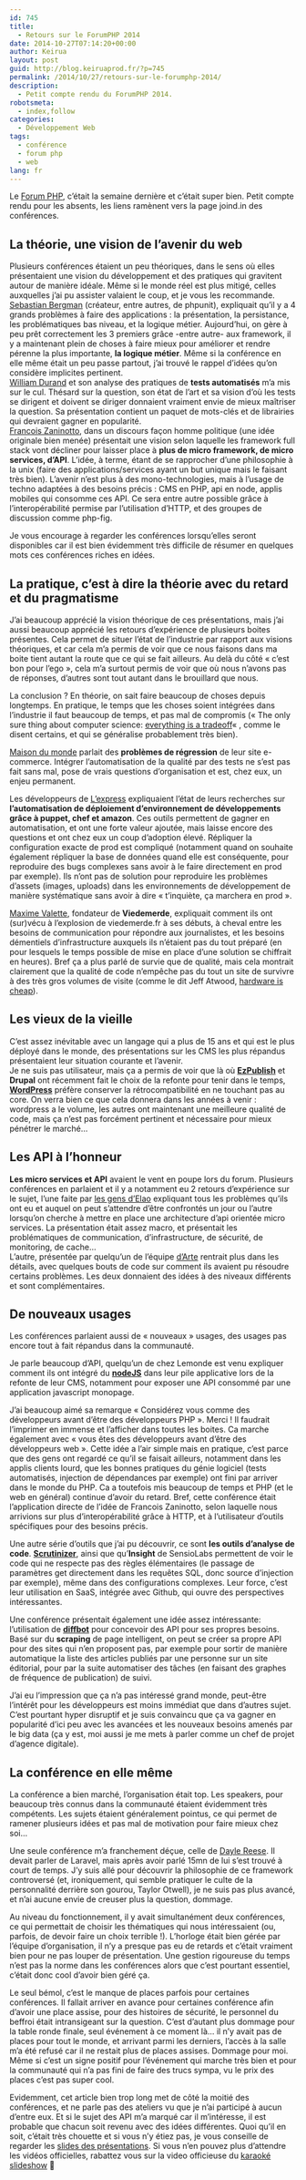 ```yaml
---
id: 745
title:
  - Retours sur le ForumPHP 2014
date: 2014-10-27T07:14:20+00:00
author: Keirua
layout: post
guid: http://blog.keiruaprod.fr/?p=745
permalink: /2014/10/27/retours-sur-le-forumphp-2014/
description:
  - Petit compte rendu du ForumPHP 2014.
robotsmeta:
  - index,follow
categories:
  - Développement Web
tags:
  - conférence
  - forum php
  - web
lang: fr
---
```

Le [Forum PHP](http://afup.org/pages/forumphp2014/ "Forum PHP 2014"), c&rsquo;était la semaine dernière et c&rsquo;était super bien. Petit compte rendu pour les absents, les liens ramènent vers la page joind.in des conférences.

## La théorie, une vision de l&rsquo;avenir du web

Plusieurs conférences étaient un peu théoriques, dans le sens où elles présentaient une vision du développement et des pratiques qui gravitent autour de manière idéale. Même si le monde réel est plus mitigé, celles auxquelles j&rsquo;ai pu assister valaient le coup, et je vous les recommande.  
[Sebastian Bergman](https://joind.in/talk/view/11936 "Sebastian Bergman, a state of mind") (créateur, entre autres, de phpunit), expliquait qu&rsquo;il y a 4 grands problèmes à faire des applications : la présentation, la persistance, les problématiques bas niveau, et la logique métier. Aujourd&rsquo;hui, on gère à peu prêt correctement les 3 premiers grâce -entre autre- aux framework, il y a maintenant plein de choses à faire mieux pour améliorer et rendre pérenne la plus importante, **la logique métier**. Même si la conférence en elle même était un peu passe partout, j&rsquo;ai trouvé le rappel d&rsquo;idées qu&rsquo;on considère implicites pertinent.  
[William Durand](https://joind.in/talk/view/11953) et son analyse des pratiques de **tests automatisés** m&rsquo;a mis sur le cul. Thésard sur la question, son état de l&rsquo;art et sa vision d&rsquo;où les tests se dirigent et doivent se diriger donnaient vraiment envie de mieux maîtriser la question. Sa présentation contient un paquet de mots-clés et de librairies qui devraient gagner en popularité.  
[Francois Zaninotto](https://joind.in/talk/view/11955), dans un discours façon homme politique (une idée originale bien menée) présentait une vision selon laquelle les framework full stack vont décliner pour laisser place à **plus de micro framework, de micro services, d&rsquo;API**. L&rsquo;idée, à terme, étant de se rapprocher d&rsquo;une philosophie à la unix (faire des applications/services ayant un but unique mais le faisant très bien). L&rsquo;avenir n&rsquo;est plus à des mono-technologies, mais à l&rsquo;usage de techno adaptées à des besoins précis : CMS en PHP, api en node, applis mobiles qui consomme ces API. Ce sera entre autre possible grâce à l&rsquo;interopérabilité permise par l&rsquo;utilisation d&rsquo;HTTP, et des groupes de discussion comme php-fig.

Je vous encourage à regarder les conférences lorsqu&rsquo;elles seront disponibles car il est bien évidemment très difficile de résumer en quelques mots ces conférences riches en idées.

## La pratique, c&rsquo;est à dire la théorie avec du retard et du pragmatisme

J&rsquo;ai beaucoup apprécié la vision théorique de ces présentations, mais j&rsquo;ai aussi beaucoup apprécié les retours d&rsquo;expérience de plusieurs boites présentes. Cela permet de situer l&rsquo;état de l&rsquo;industrie par rapport aux visions théoriques, et car cela m&rsquo;a permis de voir que ce nous faisons dans ma boite tient autant la route que ce qui se fait ailleurs. Au delà du côté « c&rsquo;est bon pour l&rsquo;ego », cela m&rsquo;a surtout permis de voir que où nous n&rsquo;avons pas de réponses, d&rsquo;autres sont tout autant dans le brouillard que nous.

La conclusion ? En théorie, on sait faire beaucoup de choses depuis longtemps. En pratique, le temps que les choses soient intégrées dans l&rsquo;industrie il faut beaucoup de temps, et pas mal de compromis (« The only sure thing about computer science: [everything is a tradeoff](http://dev-human.com/entries/2014/09/06/the-right-way/ "Everything is a tradeoff")« , comme le disent certains, et qui se généralise probablement très bien).

[Maison du monde](https://joind.in/talk/view/11945) parlait des **problèmes de régression** de leur site e-commerce. Intégrer l&rsquo;automatisation de la qualité par des tests ne s&rsquo;est pas fait sans mal, pose de vrais questions d&rsquo;organisation et est, chez eux, un enjeu permanent.

Les développeurs de [L&rsquo;express](https://joind.in/talk/view/11944) expliquaient l&rsquo;état de leurs recherches sur **l&rsquo;automatisation de déploiement d&rsquo;environnement de développements grâce à puppet, chef et amazon**. Ces outils permettent de gagner en automatisation, et ont une forte valeur ajoutée, mais laisse encore des questions et ont chez eux un coup d&rsquo;adoption élevé. Répliquer la configuration exacte de prod est compliqué (notamment quand on souhaite également répliquer la base de données quand elle est conséquente, pour reproduire des bugs complexes sans avoir à le faire directement en prod par exemple). Ils n&rsquo;ont pas de solution pour reproduire les problèmes d&rsquo;assets (images, uploads) dans les environnements de développement de manière systématique sans avoir à dire « t&rsquo;inquiète, ça marchera en prod ».

[Maxime Valette](https://joind.in/talk/view/11959), fondateur de **Viedemerde**, expliquait comment ils ont (sur)vécu à l&rsquo;explosion de viedemerde.fr à ses débuts, à cheval entre les besoins de communication pour répondre aux journalistes, et les besoins démentiels d&rsquo;infrastructure auxquels ils n&rsquo;étaient pas du tout préparé (en pour lesquels le temps possible de mise en place d&rsquo;une solution se chiffrait en heures). Bref ça a plus parlé de survie que de qualité, mais cela montrait clairement que la qualité de code n’empêche pas du tout un site de survivre à des très gros volumes de visite (comme le dit Jeff Atwood, [hardware is cheap](http://blog.codinghorror.com/hardware-is-cheap-programmers-are-expensive/)).

## Les vieux de la vieille

C&rsquo;est assez inévitable avec un langage qui a plus de 15 ans et qui est le plus déployé dans le monde, des présentations sur les CMS les plus répandus présentaient leur situation courante et l&rsquo;avenir.  
Je ne suis pas utilisateur, mais ça a permis de voir que là où **[EzPublish](https://joind.in/talk/view/11958)** et **Drupal** ont récemment fait le choix de la refonte pour tenir dans le temps, **[WordPress](https://joind.in/talk/view/11947)** préfère conserver la rétrocompatibilité en ne touchant pas au core. On verra bien ce que cela donnera dans les années à venir : wordpress a le volume, les autres ont maintenant une meilleure qualité de code, mais ça n&rsquo;est pas forcément pertinent et nécessaire pour mieux pénétrer le marché&#8230;

## Les API à l&rsquo;honneur

**Les micro services et API** avaient le vent en poupe lors du forum. Plusieurs conférences en parlaient et il y a notamment eu 2 retours d&rsquo;expérience sur le sujet, l&rsquo;une faite par [les gens d&rsquo;Elao](https://joind.in/talk/view/11944) expliquant tous les problèmes qu&rsquo;ils ont eu et auquel on peut s&rsquo;attendre d&rsquo;être confrontés un jour ou l&rsquo;autre lorsqu&rsquo;on cherche à mettre en place une architecture d&rsquo;api orientée micro services. La présentation était assez macro, et présentait les problématiques de communication, d&rsquo;infrastructure, de sécurité, de monitoring, de cache&#8230;  
L&rsquo;autre, présentée par quelqu&rsquo;un de l&rsquo;équipe [d&rsquo;Arte](https://joind.in/talk/view/11962) rentrait plus dans les détails, avec quelques bouts de code sur comment ils avaient pu résoudre certains problèmes. Les deux donnaient des idées à des niveaux différents et sont complémentaires.

## De nouveaux usages

Les conférences parlaient aussi de « nouveaux » usages, des usages pas encore tout à fait répandus dans la communauté.

Je parle beaucoup d&rsquo;API, quelqu&rsquo;un de chez Lemonde est venu expliquer comment ils ont intégré du **[nodeJS](https://joind.in/talk/view/11964)** dans leur pile applicative lors de la refonte de leur CMS, notamment pour exposer une API consommé par une application javascript monopage.

J&rsquo;ai beaucoup aimé sa remarque « Considérez vous comme des développeurs avant d&rsquo;être des développeurs PHP ». Merci ! Il faudrait l&rsquo;imprimer en immense et l&rsquo;afficher dans toutes les boites. Ca marche également avec « vous êtes des développeurs avant d&rsquo;être des développeurs web ». Cette idée a l&rsquo;air simple mais en pratique, c&rsquo;est parce que des gens ont regardé ce qu&rsquo;il se faisait ailleurs, notamment dans les applis clients lourd, que les bonnes pratiques du génie logiciel (tests automatisés, injection de dépendances par exemple) ont fini par arriver dans le monde du PHP. Ca a toutefois mis beaucoup de temps et PHP (et le web en général) continue d&rsquo;avoir du retard. Bref, cette conférence était l&rsquo;application directe de l&rsquo;idée de Francois Zaninotto, selon laquelle nous arrivions sur plus d’interopérabilité grâce à HTTP, et à l&rsquo;utilisateur d&rsquo;outils spécifiques pour des besoins précis.

Une autre série d&rsquo;outils que j&rsquo;ai pu découvrir, ce sont **les outils d&rsquo;analyse de code**. **[Scrutinizer](https://joind.in/talk/view/11940)**, ainsi que qu&rsquo;**Insight** de SensioLabs permettent de voir le code qui ne respecte pas des règles élémentaires (le passage de paramètres get directement dans les requêtes SQL, donc source d&rsquo;injection par exemple), même dans des configurations complexes. Leur force, c&rsquo;est leur utilisation en SaaS, intégrée avec Github, qui ouvre des perspectives intéressantes.

Une conférence présentait également une idée assez intéressante: l&rsquo;utilisation de **[diffbot](https://joind.in/talk/view/11948)** pour concevoir des API pour ses propres besoins. Basé sur du **scraping** de page intelligent, on peut se créer sa propre API pour des sites qui n&rsquo;en proposent pas, par exemple pour sortir de manière automatique la liste des articles publiés par une personne sur un site éditorial, pour par la suite automatiser des tâches (en faisant des graphes de fréquence de publication) de suivi.

J&rsquo;ai eu l&rsquo;impression que ça n&rsquo;a pas intéressé grand monde, peut-être l&rsquo;intérêt pour les développeurs est moins immédiat que dans d&rsquo;autres sujet. C&rsquo;est pourtant hyper disruptif et je suis convaincu que ça va gagner en popularité d&rsquo;ici peu avec les avancées et les nouveaux besoins amenés par le big data (ça y est, moi aussi je me mets à parler comme un chef de projet d&rsquo;agence digitale).

## La conférence en elle même

La conférence a bien marché, l&rsquo;organisation était top. Les speakers, pour beaucoup très connus dans la communauté étaient évidemment très compétents. Les sujets étaient généralement pointus, ce qui permet de ramener plusieurs idées et pas mal de motivation pour faire mieux chez soi&#8230;

Une seule conférence m&rsquo;a franchement déçue, celle de [Dayle Reese](https://joind.in/talk/view/11961). Il devait parler de Laravel, mais après avoir parlé 15mn de lui s&rsquo;est trouvé à court de temps. J&rsquo;y suis allé pour découvrir la philosophie de ce framework controversé (et, ironiquement, qui semble pratiquer le culte de la personnalité derrière son gourou, Taylor Otwell), je ne suis pas plus avancé, et n&rsquo;ai aucune envie de creuser plus la question, dommage.

Au niveau du fonctionnement, il y avait simultanément deux conférences, ce qui permettait de choisir les thématiques qui nous intéressaient (ou, parfois, de devoir faire un choix terrible !). L&rsquo;horloge était bien gérée par l&rsquo;équipe d&rsquo;organisation, il n&rsquo;y a presque pas eu de retards et c&rsquo;était vraiment bien pour ne pas louper de présentation. Une gestion rigoureuse du temps n&rsquo;est pas la norme dans les conférences alors que c&rsquo;est pourtant essentiel, c&rsquo;était donc cool d&rsquo;avoir bien géré ça.

Le seul bémol, c&rsquo;est le manque de places parfois pour certaines conférences. Il fallait arriver en avance pour certaines conférence afin d&rsquo;avoir une place assise, pour des histoires de sécurité, le personnel du beffroi était intransigeant sur la question. C&rsquo;est d&rsquo;autant plus dommage pour la table ronde finale, seul événement à ce moment là&#8230; il n&rsquo;y avait pas de places pour tout le monde, et arrivant parmi les derniers, l&rsquo;accès à la salle m&rsquo;a été refusé car il ne restait plus de places assises. Dommage pour moi. Même si c&rsquo;est un signe positif pour l’événement qui marche très bien et pour la communauté qui n&rsquo;a pas fini de faire des trucs sympa, vu le prix des places c&rsquo;est pas super cool.

Evidemment, cet article bien trop long met de côté la moitié des conférences, et ne parle pas des ateliers vu que je n&rsquo;ai participé à aucun d&rsquo;entre eux. Et si le sujet des API m&rsquo;a marqué car il m&rsquo;intéresse, il est probable que chacun soit revenu avec des idées différentes. Quoi qu&rsquo;il en soit, c&rsquo;était très chouette et si vous n&rsquo;y étiez pas, je vous conseille de regarder les [slides des présentations](https://joind.in/event/view/2091). Si vous n&rsquo;en pouvez plus d&rsquo;attendre les vidéos officielles, rabattez vous sur la video officieuse du [karaoké slideshow](https://www.youtube.com/watch?v=rToQ34KHP60&list=PLuT_8P4VHn_pwZ-MKnOks4CLsm-i07Qib&index=1) 🙂